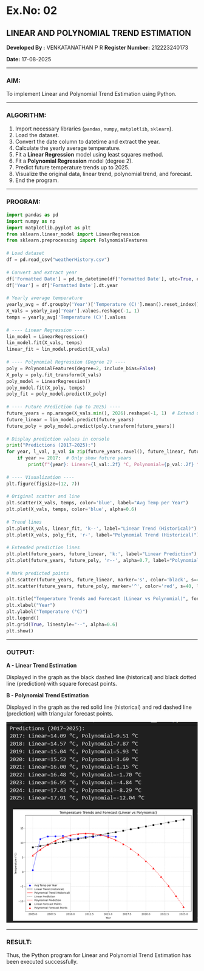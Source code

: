 # Ex.No: 02

## LINEAR AND POLYNOMIAL TREND ESTIMATION

**Developed By :** VENKATANATHAN P R
**Register Number:** 212223240173

**Date:** 17-08-2025

---

### AIM:

To implement Linear and Polynomial Trend Estimation using Python.

---

### ALGORITHM:

1. Import necessary libraries (`pandas`, `numpy`, `matplotlib`, `sklearn`).
2. Load the dataset.
3. Convert the date column to datetime and extract the year.
4. Calculate the yearly average temperature.
5. Fit a **Linear Regression** model using least squares method.
6. Fit a **Polynomial Regression** model (degree 2).
7. Predict future temperature trends up to 2025.
8. Visualize the original data, linear trend, polynomial trend, and forecast.
9. End the program.

---

### PROGRAM:

```python
import pandas as pd
import numpy as np
import matplotlib.pyplot as plt
from sklearn.linear_model import LinearRegression
from sklearn.preprocessing import PolynomialFeatures

# Load dataset
df = pd.read_csv("weatherHistory.csv")

# Convert and extract year
df['Formatted Date'] = pd.to_datetime(df['Formatted Date'], utc=True, errors='coerce')
df['Year'] = df['Formatted Date'].dt.year

# Yearly average temperature
yearly_avg = df.groupby('Year')['Temperature (C)'].mean().reset_index()
X_vals = yearly_avg['Year'].values.reshape(-1, 1)
temps = yearly_avg['Temperature (C)'].values

# ---- Linear Regression ----
lin_model = LinearRegression()
lin_model.fit(X_vals, temps)
linear_fit = lin_model.predict(X_vals)

# ---- Polynomial Regression (Degree 2) ----
poly = PolynomialFeatures(degree=2, include_bias=False)
X_poly = poly.fit_transform(X_vals)
poly_model = LinearRegression()
poly_model.fit(X_poly, temps)
poly_fit = poly_model.predict(X_poly)

# ---- Future Prediction (up to 2025) ----
future_years = np.arange(X_vals.min(), 2026).reshape(-1, 1)  # Extend until 2025
future_linear = lin_model.predict(future_years)
future_poly = poly_model.predict(poly.transform(future_years))

# Display prediction values in console
print("Predictions (2017–2025):")
for year, l_val, p_val in zip(future_years.ravel(), future_linear, future_poly):
    if year >= 2017:  # Only show future years
        print(f"{year}: Linear={l_val:.2f} °C, Polynomial={p_val:.2f} °C")

# ---- Visualization ----
plt.figure(figsize=(12, 7))

# Original scatter and line
plt.scatter(X_vals, temps, color='blue', label="Avg Temp per Year")
plt.plot(X_vals, temps, color='blue', alpha=0.6)

# Trend lines
plt.plot(X_vals, linear_fit, 'k--', label="Linear Trend (Historical)")
plt.plot(X_vals, poly_fit, 'r-', label="Polynomial Trend (Historical)")

# Extended prediction lines
plt.plot(future_years, future_linear, 'k:', label="Linear Prediction")
plt.plot(future_years, future_poly, 'r--', alpha=0.7, label="Polynomial Prediction")

# Mark predicted points
plt.scatter(future_years, future_linear, marker='s', color='black', s=40, label="Linear Forecast Points")
plt.scatter(future_years, future_poly, marker='^', color='red', s=40, label="Polynomial Forecast Points")

plt.title("Temperature Trends and Forecast (Linear vs Polynomial)", fontsize=14)
plt.xlabel("Year")
plt.ylabel("Temperature (°C)")
plt.legend()
plt.grid(True, linestyle="--", alpha=0.6)
plt.show()
```

---

### OUTPUT:

**A - Linear Trend Estimation**

Displayed in the graph as the black dashed line (historical) and black dotted line (prediction) with square forecast points.

**B - Polynomial Trend Estimation**

Displayed in the graph as the red solid line (historical) and red dashed line (prediction) with triangular forecast points.

![alt text](image.png)

---

### RESULT:

Thus, the Python program for Linear and Polynomial Trend Estimation has been executed successfully.

